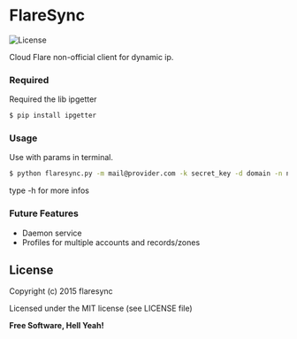 # FlareSync
![License](https://img.shields.io/badge/license-MIT-blue.svg?style=flat-square)

Cloud Flare non-official client for dynamic ip.

### Required

Required the lib ipgetter

```sh
$ pip install ipgetter
```


### Usage

Use with params in terminal.

```sh
$ python flaresync.py -m mail@provider.com -k secret_key -d domain -n name_record
```

type -h for more infos

### Future Features

- Daemon service
- Profiles for multiple accounts and records/zones

License
----

Copyright (c) 2015 flaresync

Licensed under the MIT license (see LICENSE file)


**Free Software, Hell Yeah!**
